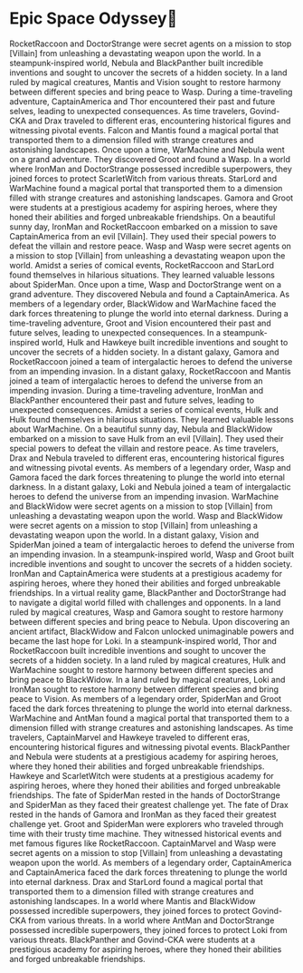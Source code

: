 # Epic Space Odyssey:pizza:

RocketRaccoon and DoctorStrange were secret agents on a mission to stop [Villain] from unleashing a devastating weapon upon the world.
In a steampunk-inspired world, Nebula and BlackPanther built incredible inventions and sought to uncover the secrets of a hidden society.
In a land ruled by magical creatures, Mantis and Vision sought to restore harmony between different species and bring peace to Wasp.
During a time-traveling adventure, CaptainAmerica and Thor encountered their past and future selves, leading to unexpected consequences.
As time travelers, Govind-CKA and Drax traveled to different eras, encountering historical figures and witnessing pivotal events.
Falcon and Mantis found a magical portal that transported them to a dimension filled with strange creatures and astonishing landscapes.
Once upon a time, WarMachine and Nebula went on a grand adventure. They discovered Groot and found a Wasp.
In a world where IronMan and DoctorStrange possessed incredible superpowers, they joined forces to protect ScarletWitch from various threats.
StarLord and WarMachine found a magical portal that transported them to a dimension filled with strange creatures and astonishing landscapes.
Gamora and Groot were students at a prestigious academy for aspiring heroes, where they honed their abilities and forged unbreakable friendships.
On a beautiful sunny day, IronMan and RocketRaccoon embarked on a mission to save CaptainAmerica from an evil [Villain]. They used their special powers to defeat the villain and restore peace.
Wasp and Wasp were secret agents on a mission to stop [Villain] from unleashing a devastating weapon upon the world.
Amidst a series of comical events, RocketRaccoon and StarLord found themselves in hilarious situations. They learned valuable lessons about SpiderMan.
Once upon a time, Wasp and DoctorStrange went on a grand adventure. They discovered Nebula and found a CaptainAmerica.
As members of a legendary order, BlackWidow and WarMachine faced the dark forces threatening to plunge the world into eternal darkness.
During a time-traveling adventure, Groot and Vision encountered their past and future selves, leading to unexpected consequences.
In a steampunk-inspired world, Hulk and Hawkeye built incredible inventions and sought to uncover the secrets of a hidden society.
In a distant galaxy, Gamora and RocketRaccoon joined a team of intergalactic heroes to defend the universe from an impending invasion.
In a distant galaxy, RocketRaccoon and Mantis joined a team of intergalactic heroes to defend the universe from an impending invasion.
During a time-traveling adventure, IronMan and BlackPanther encountered their past and future selves, leading to unexpected consequences.
Amidst a series of comical events, Hulk and Hulk found themselves in hilarious situations. They learned valuable lessons about WarMachine.
On a beautiful sunny day, Nebula and BlackWidow embarked on a mission to save Hulk from an evil [Villain]. They used their special powers to defeat the villain and restore peace.
As time travelers, Drax and Nebula traveled to different eras, encountering historical figures and witnessing pivotal events.
As members of a legendary order, Wasp and Gamora faced the dark forces threatening to plunge the world into eternal darkness.
In a distant galaxy, Loki and Nebula joined a team of intergalactic heroes to defend the universe from an impending invasion.
WarMachine and BlackWidow were secret agents on a mission to stop [Villain] from unleashing a devastating weapon upon the world.
Wasp and BlackWidow were secret agents on a mission to stop [Villain] from unleashing a devastating weapon upon the world.
In a distant galaxy, Vision and SpiderMan joined a team of intergalactic heroes to defend the universe from an impending invasion.
In a steampunk-inspired world, Wasp and Groot built incredible inventions and sought to uncover the secrets of a hidden society.
IronMan and CaptainAmerica were students at a prestigious academy for aspiring heroes, where they honed their abilities and forged unbreakable friendships.
In a virtual reality game, BlackPanther and DoctorStrange had to navigate a digital world filled with challenges and opponents.
In a land ruled by magical creatures, Wasp and Gamora sought to restore harmony between different species and bring peace to Nebula.
Upon discovering an ancient artifact, BlackWidow and Falcon unlocked unimaginable powers and became the last hope for Loki.
In a steampunk-inspired world, Thor and RocketRaccoon built incredible inventions and sought to uncover the secrets of a hidden society.
In a land ruled by magical creatures, Hulk and WarMachine sought to restore harmony between different species and bring peace to BlackWidow.
In a land ruled by magical creatures, Loki and IronMan sought to restore harmony between different species and bring peace to Vision.
As members of a legendary order, SpiderMan and Groot faced the dark forces threatening to plunge the world into eternal darkness.
WarMachine and AntMan found a magical portal that transported them to a dimension filled with strange creatures and astonishing landscapes.
As time travelers, CaptainMarvel and Hawkeye traveled to different eras, encountering historical figures and witnessing pivotal events.
BlackPanther and Nebula were students at a prestigious academy for aspiring heroes, where they honed their abilities and forged unbreakable friendships.
Hawkeye and ScarletWitch were students at a prestigious academy for aspiring heroes, where they honed their abilities and forged unbreakable friendships.
The fate of SpiderMan rested in the hands of DoctorStrange and SpiderMan as they faced their greatest challenge yet.
The fate of Drax rested in the hands of Gamora and IronMan as they faced their greatest challenge yet.
Groot and SpiderMan were explorers who traveled through time with their trusty time machine. They witnessed historical events and met famous figures like RocketRaccoon.
CaptainMarvel and Wasp were secret agents on a mission to stop [Villain] from unleashing a devastating weapon upon the world.
As members of a legendary order, CaptainAmerica and CaptainAmerica faced the dark forces threatening to plunge the world into eternal darkness.
Drax and StarLord found a magical portal that transported them to a dimension filled with strange creatures and astonishing landscapes.
In a world where Mantis and BlackWidow possessed incredible superpowers, they joined forces to protect Govind-CKA from various threats.
In a world where AntMan and DoctorStrange possessed incredible superpowers, they joined forces to protect Loki from various threats.
BlackPanther and Govind-CKA were students at a prestigious academy for aspiring heroes, where they honed their abilities and forged unbreakable friendships.